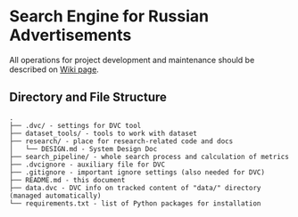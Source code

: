 # Search Engine for Russian Advertisements

All operations for project development and maintenance should be described on [Wiki page](https://github.com/ODS-NN-Breakfasts/rus-ad-search-engine/wiki).

## Directory and File Structure

```text
.
├── .dvc/ - settings for DVC tool
├── dataset_tools/ - tools to work with dataset
├── research/ - place for research-related code and docs
│   └── DESIGN.md - System Design Doc
├── search_pipeline/ - whole search process and calculation of metrics
├── .dvcignore - auxiliary file for DVC
├── .gitignore - important ignore settings (also needed for DVC)
├── README.md - this document
├── data.dvc - DVC info on tracked content of "data/" directory (managed automatically)
└── requirements.txt - list of Python packages for installation
```
